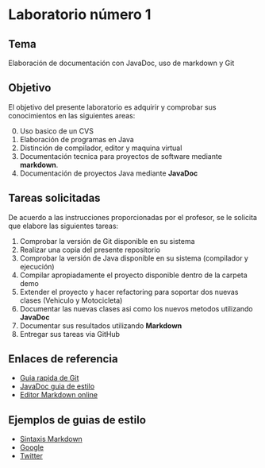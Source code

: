 Laboratorio número 1
====================

Tema
----
Elaboración de documentación con JavaDoc, uso de markdown y Git

Objetivo
--------
El objetivo del presente laboratorio es adquirir y comprobar sus conocimientos en las siguientes areas:

0. Uso basico de un CVS
1. Elaboración de programas en Java
2. Distinción de compilador, editor y maquina virtual
3. Documentación tecnica para proyectos de software mediante **markdown**.
4. Documentación de proyectos Java mediante **JavaDoc**

Tareas solicitadas
------------------
De acuerdo a las instrucciones proporcionadas por el profesor, se le solicita que elabore las siguientes tareas:

1. Comprobar la versión de Git disponible en su sistema
2. Realizar una copia del presente repositorio
3. Comprobar la versión de Java disponible en su sistema (compilador y ejecución)
4. Compilar apropiadamente el proyecto disponible dentro de la carpeta demo
5. Extender el proyecto y hacer refactoring para soportar dos nuevas clases (Vehiculo y Motocicleta)
6. Documentar las nuevas clases asi como los nuevos metodos utilizando **JavaDoc**
7. Documentar sus resultados utilizando **Markdown**
8. Entregar sus tareas via GitHub

Enlaces de referencia
---------------------
- [Guia rapida de Git](http://rogerdudler.github.io/git-guide/index.es.html)
- [JavaDoc guia de estilo](http://www.oracle.com/technetwork/articles/java/index-137868.html)
- [Editor Markdown online](http://dillinger.io/)

Ejemplos de guias de estilo
---------------------------
- [Sintaxis Markdown](https://daringfireball.net/projects/markdown/syntax)
- [Google](https://google.github.io/styleguide/javaguide.html)
- [Twitter](https://github.com/twitter/commons/blob/master/src/java/com/twitter/common/styleguide.md)
